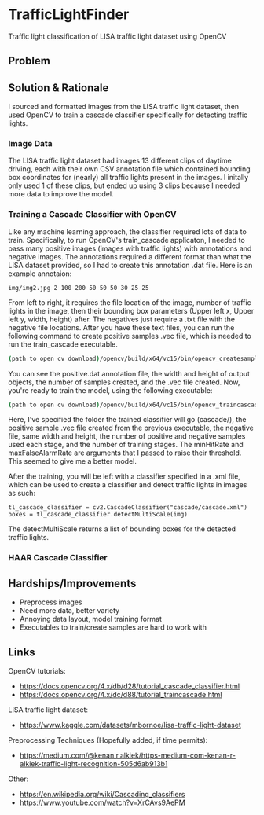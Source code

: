 # TrafficLightFinder
Traffic light classification of LISA traffic light dataset using OpenCV

## Problem

## Solution & Rationale
I sourced and formatted images from the LISA traffic light dataset, then used OpenCV to train a cascade classifier specifically for detecting traffic lights. 

### Image Data
The LISA traffic light dataset had images 13 different clips of daytime driving, each with their own CSV annotation file which contained bounding box coordinates for (nearly) all traffic lights present in the images. I initally only used 1 of these clips, but ended up using 3 clips because I needed more data to improve the model.

### Training a Cascade Classifier with OpenCV
Like any machine learning approach, the classifier required lots of data to train. Specifically, to run OpenCV's train_cascade applicaton, I needed to pass many positive images (images with traffic lights) with annotations and negative images. The annotations required a different format than what the LISA dataset provided, so I had to create this annotation .dat file. Here is an example annotaion:

```
img/img2.jpg 2 100 200 50 50 50 30 25 25
```

From left to right, it requires the file location of the image, number of traffic lights in the image, then their bounding box parameters (Upper left x, Upper left y, width, height) after. The negatives just require a .txt file with the negative file locations. After you have these text files, you can run the following command to create positive samples .vec file, which is needed to run the train_cascade executable.

```bash
(path to open cv download)/opencv/build/x64/vc15/bin/opencv_createsamples -info image_descriptor/positive.dat -w 20 -h 30 -num 1000 -vec image_descriptor/positive.vec
```

You can see the positive.dat annotation file, the width and height of output objects, the number of samples created, and the .vec file created. Now, you're ready to train the model, using the following executable:

```bash
(path to open cv download)/opencv/build/x64/vc15/bin/opencv_traincascade -data cascade/ -vec image_descriptor/positive.vec -bg image_descriptor/negative.txt -w 20 -h 30 -numPos 500 -numNeg 1600 -numStages 10 -minHitRate 0.998 -maxFalseAlarmRate 0.3
```

Here, I've specified the folder the trained classifier will go (cascade/), the positive sample .vec file created from the previous executable, the negative file, same width and height, the number of positive and negative samples used each stage, and the number of training stages. The minHitRate and maxFalseAlarmRate are arguments that I passed to raise their threshold. This seemed to give me a better model.


After the training, you will be left with a classifier specified in a .xml file, which can be used to create a classifier and detect traffic lights in images as such:

```
tl_cascade_classifier = cv2.CascadeClassifier("cascade/cascade.xml")
boxes = tl_cascade_classifier.detectMultiScale(img)
```

The detectMultiScale returns a list of bounding boxes for the detected traffic lights.

### HAAR Cascade Classifier

## Hardships/Improvements
- Preprocess images
- Need more data, better variety
- Annoying data layout, model training format
- Executables to train/create samples are hard to work with

## Links
OpenCV tutorials:
- https://docs.opencv.org/4.x/db/d28/tutorial_cascade_classifier.html
- https://docs.opencv.org/4.x/dc/d88/tutorial_traincascade.html


LISA traffic light dataset:
- https://www.kaggle.com/datasets/mbornoe/lisa-traffic-light-dataset


Preprocessing Techniques (Hopefully added, if time permits):
- https://medium.com/@kenan.r.alkiek/https-medium-com-kenan-r-alkiek-traffic-light-recognition-505d6ab913b1


Other:
- https://en.wikipedia.org/wiki/Cascading_classifiers
- https://www.youtube.com/watch?v=XrCAvs9AePM
